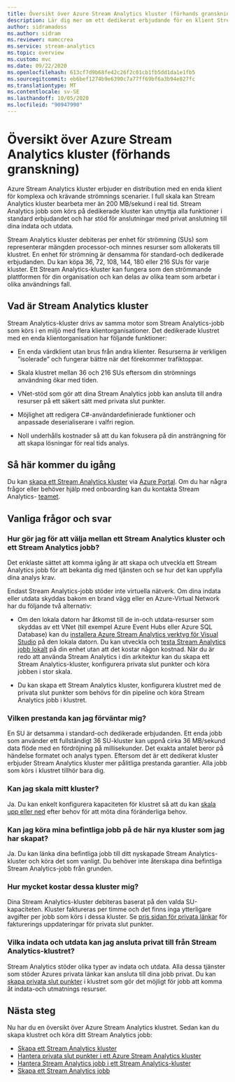 ```yaml
---
title: Översikt över Azure Stream Analytics kluster (förhands granskning)
description: Lär dig mer om ett dedikerat erbjudande för en klient Stream Analytics klustret.
author: sidramadoss
ms.author: sidram
ms.reviewer: mamccrea
ms.service: stream-analytics
ms.topic: overview
ms.custom: mvc
ms.date: 09/22/2020
ms.openlocfilehash: 613cf7d9b68fe42c26f2c01cb1fb5dd1da1e1fb5
ms.sourcegitcommit: eb6bef1274b9e6390c7a77ff69bf6a3b94e827fc
ms.translationtype: MT
ms.contentlocale: sv-SE
ms.lasthandoff: 10/05/2020
ms.locfileid: "90947990"
---
```

# <a name="overview-of-azure-stream-analytics-cluster-preview"></a>Översikt över Azure Stream Analytics kluster (förhands granskning)

Azure Stream Analytics kluster erbjuder en distribution med en enda klient för komplexa och krävande strömnings scenarier. I full skala kan Stream Analytics kluster bearbeta mer än 200 MB/sekund i real tid. Stream Analytics jobb som körs på dedikerade kluster kan utnyttja alla funktioner i standard erbjudandet och har stöd för anslutningar med privat anslutning till dina indata och utdata.

Stream Analytics kluster debiteras per enhet för strömning (SUs) som representerar mängden processor-och minnes resurser som allokerats till klustret. En enhet för strömning är densamma för standard-och dedikerade erbjudanden. Du kan köpa 36, 72, 108, 144, 180 eller 216 SUs för varje kluster. Ett Stream Analytics-kluster kan fungera som den strömmande plattformen för din organisation och kan delas av olika team som arbetar i olika användnings fall.

## <a name="what-are-stream-analytics-clusters"></a>Vad är Stream Analytics kluster

Stream Analytics-kluster drivs av samma motor som Stream Analytics-jobb som körs i en miljö med flera klientorganisationer. Det dedikerade klustret med en enda klientorganisation har följande funktioner:

* En enda värdklient utan brus från andra klienter. Resurserna är verkligen ”isolerade” och fungerar bättre när det förekommer trafiktoppar.

* Skala klustret mellan 36 och 216 SUs eftersom din strömnings användning ökar med tiden.

* VNet-stöd som gör att dina Stream Analytics jobb kan ansluta till andra resurser på ett säkert sätt med privata slut punkter.

* Möjlighet att redigera C#-användardefinierade funktioner och anpassade deserialiserare i valfri region.

* Noll underhålls kostnader så att du kan fokusera på din ansträngning för att skapa lösningar för real tids analys.

## <a name="how-to-get-started"></a>Så här kommer du igång

Du kan [skapa ett Stream Analytics kluster](create-cluster.md) via [Azure Portal](https://aka.ms/asaclustercreateportal). Om du har några frågor eller behöver hjälp med onboarding kan du kontakta Stream Analytics- [teamet](mailto:askasa@microsoft.com).

## <a name="frequently-asked-questions"></a>Vanliga frågor och svar

### <a name="how-do-i-choose-between-a-stream-analytics-cluster-and-a-stream-analytics-job"></a>Hur gör jag för att välja mellan ett Stream Analytics kluster och ett Stream Analytics jobb?

Det enklaste sättet att komma igång är att skapa och utveckla ett Stream Analytics jobb för att bekanta dig med tjänsten och se hur det kan uppfylla dina analys krav.

Endast Stream Analytics-jobb stöder inte virtuella nätverk. Om dina indata eller utdata skyddas bakom en brand vägg eller en Azure-Virtual Network har du följande två alternativ:

* Om den lokala datorn har åtkomst till de in-och utdata-resurser som skyddas av ett VNet (till exempel Azure Event Hubs eller Azure SQL Database) kan du [installera Azure Stream Analytics verktyg för Visual Studio](stream-analytics-tools-for-visual-studio-install.md) på den lokala datorn. Du kan utveckla och [testa Stream Analytics jobb lokalt](stream-analytics-live-data-local-testing.md) på din enhet utan att det kostar någon kostnad. När du är redo att använda Stream Analytics i din arkitektur kan du skapa ett Stream Analytics-kluster, konfigurera privata slut punkter och köra jobben i stor skala.

* Du kan skapa ett Stream Analytics kluster, konfigurera klustret med de privata slut punkter som behövs för din pipeline och köra Stream Analytics jobb i klustret.

### <a name="what-performance-can-i-expect"></a>Vilken prestanda kan jag förväntar mig?

En SU är detsamma i standard-och dedikerade erbjudanden. Ett enda jobb som använder ett fullständigt 36 SU-kluster kan uppnå cirka 36 MB/sekund data flöde med en fördröjning på millisekunder. Det exakta antalet beror på händelse formatet och analys typen. Eftersom det är ett dedikerat kluster erbjuder Stream Analytics kluster mer pålitliga prestanda garantier. Alla jobb som körs i klustret tillhör bara dig.

### <a name="can-i-scale-my-cluster"></a>Kan jag skala mitt kluster?

Ja. Du kan enkelt konfigurera kapaciteten för klustret så att du kan [skala upp eller ned](scale-cluster.md) efter behov för att möta dina föränderliga behov.

### <a name="can-i-run-my-existing-jobs-on-these-new-clusters-ive-created"></a>Kan jag köra mina befintliga jobb på de här nya kluster som jag har skapat?

Ja. Du kan länka dina befintliga jobb till ditt nyskapade Stream Analytics-kluster och köra det som vanligt. Du behöver inte återskapa dina befintliga Stream Analytics-jobb från grunden.

### <a name="how-much-will-these-clusters-cost-me"></a>Hur mycket kostar dessa kluster mig?

Dina Stream Analytics-kluster debiteras baserat på den valda SU-kapaciteten. Kluster faktureras per timme och det finns inga ytterligare avgifter per jobb som körs i dessa kluster. Se [pris sidan för privata länkar](https://azure.microsoft.com/pricing/details/private-link/) för fakturerings uppdateringar för privata slut punkter.

### <a name="which-inputs-and-outputs-can-i-privately-connect-to-from-my-stream-analytics-cluster"></a>Vilka indata och utdata kan jag ansluta privat till från Stream Analytics-klustret?

Stream Analytics stöder olika typer av indata och utdata. Alla dessa tjänster som stöder Azures privata länkar kan ansluta till dina jobb privat. Du kan [skapa privata slut punkter](private-endpoints.md) i klustret som gör det möjligt för jobb att komma åt indata-och utmatnings resurser.

## <a name="next-steps"></a>Nästa steg

Nu har du en översikt över Azure Stream Analytics klustret. Sedan kan du skapa klustret och köra ditt Stream Analytics jobb: 

* [Skapa ett Stream Analytics kluster](create-cluster.md)
* [Hantera privata slut punkter i ett Azure Stream Analytics kluster](private-endpoints.md)
* [Hantera Stream Analytics jobb i ett Stream Analytics-kluster](manage-jobs-cluster.md)
* [Skapa ett Stream Analytics jobb](stream-analytics-quick-create-portal.md)
